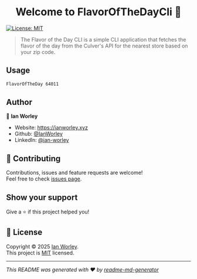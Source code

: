 <h1 align="center">Welcome to FlavorOfTheDayCli 👋</h1>
<p>
  <a href="https://raw.githubusercontent.com/IanWorley/FlavorOfTheDay.CLI/refs/heads/main/License" target="_blank">
    <img alt="License: MIT" src="https://img.shields.io/badge/License-MIT-yellow.svg" />
  </a>
</p>

> The Flavor of the Day CLI is a simple CLI application that fetches the flavor of the day from the Culver's API for the nearest store based on your zip code.

## Usage

```sh
FlavorOfTheDay 64011
```

## Author

👤 **Ian Worley**

* Website: https://ianworley.xyz
* Github: [@IanWorley](https://github.com/IanWorley)
* LinkedIn: [@ian-worley](https://linkedin.com/in/ian-worley)

## 🤝 Contributing

Contributions, issues and feature requests are welcome!<br />Feel free to check [issues page](https://github.com/IanWorley/FlavorOfTheDay.CLI/issues). 

## Show your support

Give a ⭐️ if this project helped you!

## 📝 License

Copyright © 2025 [Ian Worley](https://github.com/IanWorley).<br />
This project is [MIT](https://raw.githubusercontent.com/IanWorley/FlavorOfTheDay.CLI/refs/heads/main/License) licensed.

***
_This README was generated with ❤️ by [readme-md-generator](https://github.com/kefranabg/readme-md-generator)_

